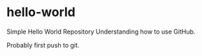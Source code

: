 # hello-world
Simple Hello World Repository
Understanding how to use GitHub.


Probably first push to git.
